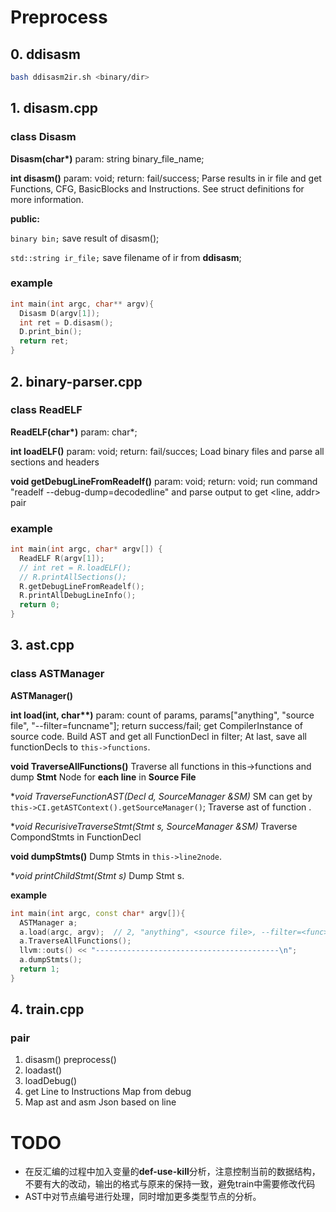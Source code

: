 # Preprocess

## **0. ddisasm**
  ```bash
  bash ddisasm2ir.sh <binary/dir>
  ```

## **1. disasm.cpp**
  ### **class Disasm**

  **Disasm(char\*)**  param: string binary_file_name;

  **int disasm()** param: void; return: fail/success; Parse results in ir file and get Functions, CFG, BasicBlocks and Instructions. See struct definitions for more information.

  **public:**

  `binary bin;` save result of disasm();

  `std::string ir_file;` save filename of ir from **ddisasm**;

  ### **example**
  ```c++
  int main(int argc, char** argv){
    Disasm D(argv[1]);
    int ret = D.disasm();
    D.print_bin();
    return ret;
  }
  ```

## **2. binary-parser.cpp**
  ### **class ReadELF**

  **ReadELF(char\*)** param: char*;

  **int loadELF()** param: void; return: fail/succes; Load binary files and parse all sections and headers

  **void getDebugLineFromReadelf()** param: void; return: void; run command "readelf --debug-dump=decodedline" and parse output to get \<line, addr\> pair

  ### **example**
  ```c++
  int main(int argc, char* argv[]) {
    ReadELF R(argv[1]);
    // int ret = R.loadELF();
    // R.printAllSections();
    R.getDebugLineFromReadelf();
    R.printAllDebugLineInfo();
    return 0;
  }
  ```

## **3. ast.cpp**
  ### **class ASTManager**

  **ASTManager()**

  **int load(int, char\*\*)** param: count of params, params["anything", "source file", "--filter=funcname"]; return success/fail; get CompilerInstance of source code. Build AST and get all FunctionDecl in filter; At last, save all functionDecls to `this->functions`.

  **void TraverseAllFunctions()** Traverse all functions in this->functions and dump **Stmt** Node for **each line** in **Source File**

  **void TraverseFunctionAST(Decl *d, SourceManager &SM)** SM can get by `this->CI.getASTContext().getSourceManager()`; Traverse ast of function
  .

  **void RecurisiveTraverseStmt(Stmt *s, SourceManager &SM)** Traverse CompondStmts in FunctionDecl

  **void dumpStmts()** Dump Stmts in `this->line2node`.

  **void printChildStmt(Stmt *s)** Dump Stmt s.

  **example**

  ```c++
  int main(int argc, const char* argv[]){
    ASTManager a;
    a.load(argc, argv);  // 2, "anything", <source file>, --filter=<func>
    a.TraverseAllFunctions();
    llvm::outs() << "-----------------------------------------\n";
    a.dumpStmts();
    return 1;
  }
  ```

## **4. train.cpp**
  ### **pair**
  1. disasm() preprocess()
  2. loadast()
  3. loadDebug()
  4. get Line to Instructions Map from debug
  5. Map ast and asm Json based on line

# TODO
  - 在反汇编的过程中加入变量的**def-use-kill**分析，注意控制当前的数据结构，不要有大的改动，输出的格式与原来的保持一致，避免train中需要修改代码
  - AST中对节点编号进行处理，同时增加更多类型节点的分析。
